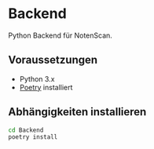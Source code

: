 # Backend

Python Backend für NotenScan.

## Voraussetzungen

- Python 3.x
- [Poetry](https://python-poetry.org/) installiert

## Abhängigkeiten installieren

```bash
cd Backend
poetry install
```
